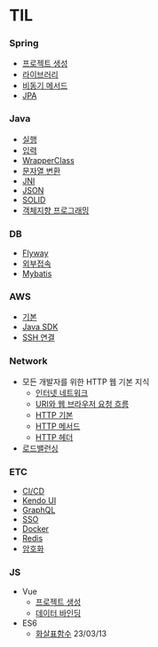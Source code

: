 # TIL

### Spring
- [프로젝트 생성](https://github.com/KEJ94/TIL/blob/main/Spring/프로젝트_생성.md)
- [라이브러리](https://github.com/KEJ94/TIL/blob/main/Spring/라이브러리.md)
- [비동기 메서드](https://github.com/KEJ94/TIL/blob/main/Spring/비동기_메서드.md)
- [JPA](https://github.com/KEJ94/TIL/blob/main/Spring/JPA.md)

### Java
- [실행](https://github.com/KEJ94/TIL/blob/main/Java/실행.md)
- [입력](https://github.com/KEJ94/TIL/blob/main/Java/입력.md)
- [WrapperClass](https://github.com/KEJ94/TIL/blob/main/Java/WrapperClass.md)
- [문자열 변환](https://github.com/KEJ94/TIL/blob/main/Java/문자열_변환.md)
- [JNI](https://github.com/KEJ94/TIL/blob/main/Java/JNI.md)
- [JSON](https://github.com/KEJ94/TIL/blob/main/Java/JSON.md)
- [SOLID](https://github.com/KEJ94/TIL/blob/main/Java/SOLID.md)
- [객체지향 프로그래밍](https://github.com/KEJ94/TIL/blob/main/Java/객체지향_프로그래밍.md)

### DB
- [Flyway](https://github.com/KEJ94/TIL/blob/main/DB/Flyway.md)
- [외부접속](https://github.com/KEJ94/TIL/blob/main/DB/외부접속.md)
- [Mybatis](https://github.com/KEJ94/TIL/blob/main/DB/Mybatis.md)

### AWS
- [기본](https://github.com/KEJ94/TIL/blob/main/AWS/기본.md)
- [Java SDK](https://github.com/KEJ94/TIL/blob/main/AWS/Java_SDK.md)
- [SSH 연결](https://github.com/KEJ94/TIL/blob/main/AWS/SSH_연결.md)

### Network
- 모든 개발자를 위한 HTTP 웹 기본 지식
  - [인터넷 네트워크](https://github.com/KEJ94/TIL/blob/main/Network/인터넷_네트워크.md)
  - [URI와 웹 브라우저 요청 흐름](https://github.com/KEJ94/TIL/blob/main/Network/URI와_웹_브라우저_요청_흐름.md)
  - [HTTP 기본](https://github.com/KEJ94/TIL/blob/main/Network/HTTP_기본.md)
  - [HTTP 메서드](https://github.com/KEJ94/TIL/blob/main/Network/HTTP_메서드.md)
  - [HTTP 헤더](https://github.com/KEJ94/TIL/blob/main/Network/HTTP_헤더.md)
- [로드밸런싱](https://github.com/KEJ94/TIL/blob/main/Network/로드밸런싱.md)

### ETC
 - [CI/CD](https://github.com/KEJ94/TIL/blob/main/ETC/CI_CD.md)
 - [Kendo UI](https://github.com/KEJ94/TIL/blob/main/ETC/Kendo_UI.md)
 - [GraphQL](https://github.com/KEJ94/TIL/blob/main/ETC/GraphQL.md)
 - [SSO](https://github.com/KEJ94/TIL/blob/main/ETC/SSO.md)
 - [Docker](https://github.com/KEJ94/TIL/blob/main/ETC/Docker.md)
 - [Redis](https://github.com/KEJ94/TIL/blob/main/ETC/Redis.md)
 - [암호화](https://github.com/KEJ94/TIL/blob/main/ETC/암호화.md)  
 
 ### JS
- Vue
  - [프로젝트 생성](https://github.com/KEJ94/TIL/blob/main/JS/Vue/프로젝트_생성.md)
  - [데이터 바인딩](https://github.com/KEJ94/TIL/blob/main/JS/Vue/데이터_바인딩.md)  
- ES6
  - [화살표함수](https://github.com/KEJ94/TIL/blob/main/JS/ES6/화살표함수.md) 23/03/13 
